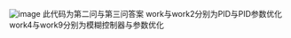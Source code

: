 ![image](https://github.com/user-attachments/assets/fd38df48-fa3e-49a6-beb8-23fa44be5dd3)
此代码为第二问与第三问答案
work与work2分别为PID与PID参数优化
work4与work9分别为模糊控制器与参数优化
